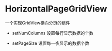 # HorizontalPageGridView
一个实现GridView横向分页的组件

- setNumColumns  设置每行显示数据的个数

- setPageSize  设置每一夜显示的数据个数


